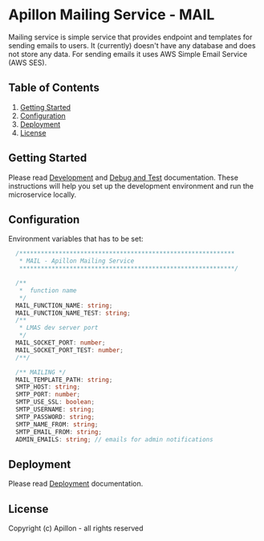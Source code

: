# Apillon Mailing Service - MAIL

Mailing service is simple service that provides endpoint and templates for sending emails to users. It (currently) doesn't have any database and does not store any data. For sending emails it uses AWS Simple Email Service (AWS SES).

## Table of Contents

1. [Getting Started](#getting-started)
2. [Configuration](#configuration)
3. [Deployment](#deployment)
4. [License](#license)

## Getting Started

Please read [Development](../../docs/development.md) and [Debug and Test](../../docs/debug-and-test.md) documentation. These instructions will help you set up the development environment and run the microservice locally.

## Configuration

Environment variables that has to be set:

```ts
  /************************************************************
   * MAIL - Apillon Mailing Service
   ************************************************************/

  /**
   *  function name
   */
  MAIL_FUNCTION_NAME: string;
  MAIL_FUNCTION_NAME_TEST: string;
  /**
   * LMAS dev server port
   */
  MAIL_SOCKET_PORT: number;
  MAIL_SOCKET_PORT_TEST: number;
  /**/

  /** MAILING */
  MAIL_TEMPLATE_PATH: string;
  SMTP_HOST: string;
  SMTP_PORT: number;
  SMTP_USE_SSL: boolean;
  SMTP_USERNAME: string;
  SMTP_PASSWORD: string;
  SMTP_NAME_FROM: string;
  SMTP_EMAIL_FROM: string;
  ADMIN_EMAILS: string; // emails for admin notifications
```

## Deployment

Please read [Deployment](../../docs/deployment.md) documentation.

## License

Copyright (c) Apillon - all rights reserved
